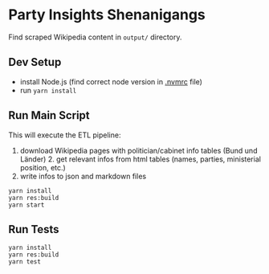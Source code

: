 # Party Insights Shenanigangs

Find scraped Wikipedia content in `output/` directory.

## Dev Setup

- install Node.js (find correct node version in [.nvmrc](./.nvmrc) file)
- run `yarn install`

## Run Main Script

This will execute the ETL pipeline:

1. download Wikipedia pages with politician/cabinet info tables (Bund und Länder) 2. get relevant infos from html tables (names, parties, ministerial position, etc.)
2. write infos to json and markdown files

```shell
yarn install
yarn res:build
yarn start
```

## Run Tests

```shell
yarn install
yarn res:build
yarn test
```
